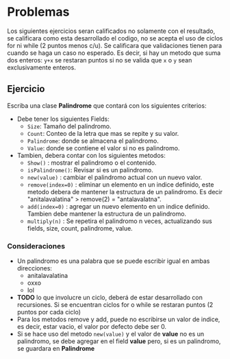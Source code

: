 # Problemas
Los siguientes ejercicios seran calificados no solamente con el resultado, se calificara como esta desarrollado el codigo, no se acepta el uso de ciclos for ni while (2 puntos menos c/u). Se calificara que validaciones tienen para cuando se haga un caso no esperado. Es decir, si hay un metodo que suma dos enteros: `y+x` se restaran puntos si no se valida que `x` o `y` sean exclusivamente enteros.

## Ejercicio
Escriba una clase **Palindrome** que contará con los siguientes criterios:
- Debe tener los siguientes Fields:
    - `Size`: Tamaño del palindromo.
    - `Count`: Conteo de la letra que mas se repite y su valor.
    - `Palindrome`: donde se almacena el palindromo.
    - `Value`: donde se contiene el valor si no es palindromo.
- Tambien, debera contar con los siguientes metodos:
    - `Show()` : mostrar el palindromo o el contenido.
    - `isPalindrome()`: Revisar si es un palindromo.
    - `new(value)` : cambiar el palindromo actual con un nuevo valor.
    - `remove(index=0)` : eliminar un elemento en un indice definido, este metodo debera de mantener la estructura de un palindromo. Es decir "anitalavalatina" > remove(2) = "antalavalatna".
    - `add(index=0)` : agregar un nuevo elemento en un indice definido. Tambien debe mantener la estructura de un palindromo.
    - `multiply(n)` : Se repetira el palindromo n veces, actualizando sus fields, size, count, palindrome, value.


### Consideraciones
- Un palindromo es una palabra que se puede escribir igual en ambas direcciones: 
    - anitalavalatina
    - oxxo
    - lol
- **TODO** lo que involucre un ciclo, deberá de estar desarrollado con recursiones. Si se encuentran ciclos for o while se restaran puntos (2 puntos por cada ciclo)
- Para los metodos remove y add, puede no escribirse un valor de indice, es decir, estar vacio, el valor por defecto debe ser 0.
- Si se hace uso del metodo `new(value)` y el valor de **value** no es un palindromo, se debe agregar en el field **value** pero, si es un palindromo, se guardara en **Palindrome** 